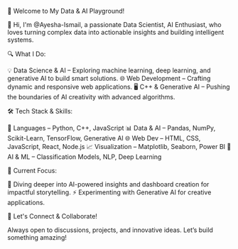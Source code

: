🚀 Welcome to My Data & AI Playground!

👋 Hi, I'm  @Ayesha-Ismail, a passionate Data Scientist, AI Enthusiast,  who loves turning complex data into actionable insights and building intelligent systems.

🔍 What I Do:

💡 Data Science & AI – Exploring machine learning, deep learning, and generative AI to build smart solutions.
🌐 Web Development – Crafting dynamic and responsive web applications.
🖥️ C++ & Generative AI – Pushing the boundaries of AI creativity with advanced algorithms.

🛠 Tech Stack & Skills:

🚀 Languages – Python, C++, JavaScript
📊 Data & AI – Pandas, NumPy, Scikit-Learn, TensorFlow, Generative AI
🌐 Web Dev – HTML, CSS, JavaScript, React, Node.js
📈 Visualization – Matplotlib, Seaborn, Power BI
🧠 AI & ML – Classification Models, NLP, Deep Learning

🎯 Current Focus:

🔎 Diving deeper into AI-powered insights and dashboard creation for impactful storytelling.
⚡ Experimenting with Generative AI for creative applications.

📢 Let's Connect & Collaborate!

Always open to discussions, projects, and innovative ideas. Let’s build something amazing!

<!---
Ayesha-Ismail/Ayesha-Ismail is a ✨ special ✨ repository because its `README.md` (this file) appears on your GitHub profile.
You can click the Preview link to take a look at your changes.
--->
